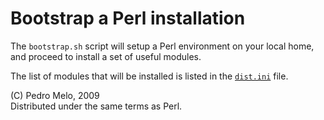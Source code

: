Bootstrap a Perl installation
=============================

The `bootstrap.sh` script will setup a Perl environment on your local home,
and proceed to install a set of useful modules.

The list of modules that will be installed is listed in the [`dist.ini`](/melo/My-Perl-bootstrap/tree/master/dist.ini)
file.


(C) Pedro Melo, 2009   
Distributed under the same terms as Perl.
